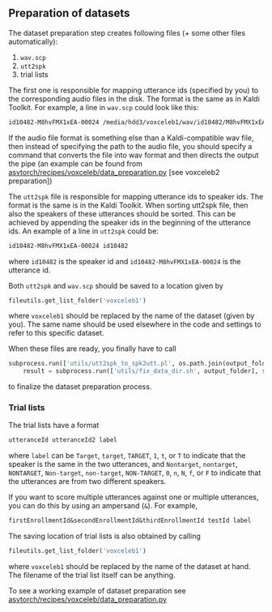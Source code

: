 ## Preparation of datasets

The dataset preparation step creates following files (+ some other files automatically):
1) `wav.scp`
2) `utt2spk`
3) trial lists

The first one is responsible for mapping utterance ids (specified by you) to the corresponding audio files in the disk. The format is the same as in Kaldi Toolkit. For example, a line in `wav.scp` could look like this:
``` txt 
id10482-M8hvFMX1xEA-00024 /media/hdd3/voxceleb1/wav/id10482/M8hvFMX1xEA/00024.wav
```
If the audio file format is something else than a Kaldi-compatible wav file, then instead of specifying the path to the audio file, you should specify a command that converts the file into wav format and then directs the output the pipe (an example can be found from [asvtorch/recipes/voxceleb/data_preparation.py](asvtorch/recipes/voxceleb/data_preparation.py) [see voxceleb2 preparation])


The `utt2spk` file is responsible for mapping utterance ids to speaker ids. The format is the same is in the Kaldi Toolkit. When sorting utt2spk file, then also the speakers of these utterances should be sorted. This can be achieved by appending the speaker ids in the beginning of the utterance ids. An example of a line in `utt2spk` could be:
``` txt
id10482-M8hvFMX1xEA-00024 id10482
```
where `id10482` is the speaker id and `id10482-M8hvFMX1xEA-00024` is the utterance id.

Both `utt2spk` and `wav.scp` should be saved to a location given by  
``` python 
fileutils.get_list_folder('voxceleb1')
```
where `voxceleb1` should be replaced by the name of the dataset (given by you). The same name should be used elsewhere in the code and settings to refer to this specific dataset.

When these files are ready, you finally have to call
``` python
subprocess.run(['utils/utt2spk_to_spk2utt.pl', os.path.join(output_folder, 'utt2spk')], stdout=open(os.path.join(output_folder, 'spk2utt'), 'w'), stderr=subprocess.STDOUT, cwd=Settings().paths.kaldi_recipe_folder)
    result = subprocess.run(['utils/fix_data_dir.sh', output_folder], stdout=subprocess.PIPE, stderr=subprocess.STDOUT, cwd=Settings().paths.kaldi_recipe_folder)
```
to finalize the dataset preparation process.


### Trial lists
The trial lists have a format
``` txt
utteranceId utteranceId2 label
```
where `label` can be `Target`, `target`, `TARGET`, `1`, `t`, or `T` to indicate that the speaker is the same in the two utterances, and `Nontarget`, `nontarget`, `NONTARGET`, `Non-target`, `non-target`, `NON-TARGET`, `0`, `n`, `N`, `f`, or `F` to indicate that the utterances are from two different speakers.

If you want to score multiple utterances against one or multiple utterances, you can do this by using an ampersand (`&`). For example,
``` txt
firstEnrollmentId&secondEnrollmentId&thirdEnrollmentId testId label
```

The saving location of trial lists is also obtained by calling 
``` python
fileutils.get_list_folder('voxceleb1')
```
where `voxceleb1` should be replaced by the name of the dataset at hand. The filename of the trial list itself can be anything.

To see a working example of dataset preparation see [asvtorch/recipes/voxceleb/data_preparation.py](asvtorch/recipes/voxceleb/data_preparation.py)